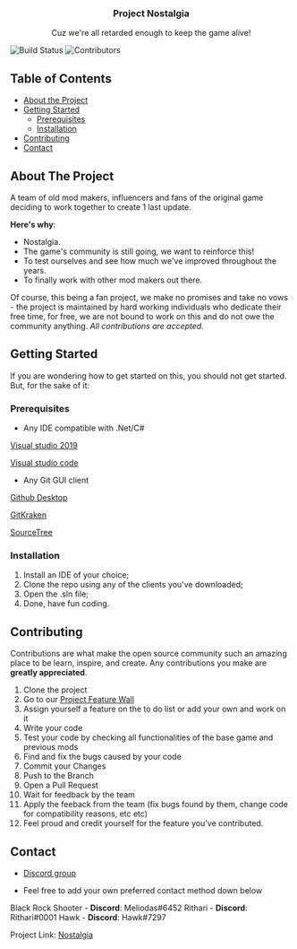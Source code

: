 <h3 align="center">
    Project Nostalgia
</h3>

<p align="center">
    Cuz we're all retarded enough to keep the game alive!
</p>

![Build Status][build-shield]
![Contributors][contributors-shield]

<!-- TABLE OF CONTENTS -->

## Table of Contents

- [About the Project](#about-the-project)
- [Getting Started](#getting-started)
  - [Prerequisites](#prerequisites)
  - [Installation](#installation)
- [Contributing](#contributing)
- [Contact](#contact)

<!-- ABOUT THE PROJECT -->

## About The Project

A team of old mod makers, influencers and fans of the original game deciding to work together to create 1 last update.

**Here's why**:

- Nostalgia.
- The game's community is still going, we want to reinforce this!
- To test ourselves and see how much we've improved throughout the years.
- To finally work with other mod makers out there.

Of course, this being a fan project, we make no promises and take no vows - the project is maintained by hard working individuals who dedicate their free time, for free, we are not bound to work on this and do not owe the community anything.
_All contributions are accepted._

<!-- GETTING STARTED -->

## Getting Started

If you are wondering how to get started on this, you should not get started.
But, for the sake of it:

### Prerequisites

- Any IDE compatible with .Net/C#

[Visual studio 2019](https://visualstudio.microsoft.com/thank-you-downloading-visual-studio/?sku=Community&rel=16)

[Visual studio code](https://code.visualstudio.com/docs?dv=win&wt.mc_id=DX_841432&sku=codewin)

- Any Git GUI client

[Github Desktop](https://central.github.com/deployments/desktop/desktop/latest/win32)

[GitKraken](https://www.gitkraken.com/download/windows64)

[SourceTree](https://product-downloads.atlassian.com/software/sourcetree/windows/ga/SourceTreeSetup-3.1.3.exe)

### Installation

1. Install an IDE of your choice;
2. Clone the repo using any of the clients you've downloaded;
3. Open the .sln file;
4. Done, have fun coding.

<!-- CONTRIBUTING -->

## Contributing

Contributions are what make the open source community such an amazing place to be learn, inspire, and create. Any contributions you make are **greatly appreciated**.

1. Clone the project
2. Go to our [Project Feature Wall](https://github.com/project-brs/Project-Nostalgia/projects/1)
3. Assign yourself a feature on the to do list or add your own and work on it
4. Write your code
5. Test your code by checking all functionalities of the base game and previous mods
6. Find and fix the bugs caused by your code
7. Commit your Changes
8. Push to the Branch
9. Open a Pull Request
10. Wait for feedback by the team
11. Apply the feeback from the team (fix bugs found by them, change code for compatibility reasons, etc etc)
12. Feel proud and credit yourself for the feature you've contributed.

<!-- CONTACT -->

## Contact

- [Discord group](https://discord.gg/fCrUsbf)

- Feel free to add your own preferred contact method down below

Black Rock Shooter - **Discord**: Meliodas#6452
Rithari - **Discord**: Rithari#0001
Hawk - **Discord**: Hawk#7297

Project Link: [Nostalgia](https://github.com/AOTTG-Community/Project-Nostalgia)

<!-- MARKDOWN LINKS & IMAGES -->

[build-shield]: https://img.shields.io/badge/build-passing-brightgreen.svg?style=flat-square
[contributors-shield]: https://img.shields.io/badge/contributors-1-orange.svg?style=flat-square
